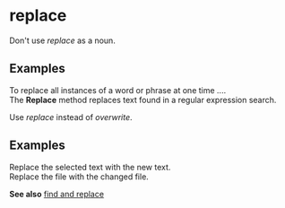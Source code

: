 # replace

Don't use *replace* as a noun.

## Examples

To replace all instances of a word or phrase at one time ....  
The **Replace** method replaces text found in a regular expression search.

Use *replace* instead of *overwrite*.

## Examples

Replace the selected text with the new text.   
Replace the file with the changed file.

**See also** [find and replace](~/a-z-word-list-term-collections/f/find-replace.md)
